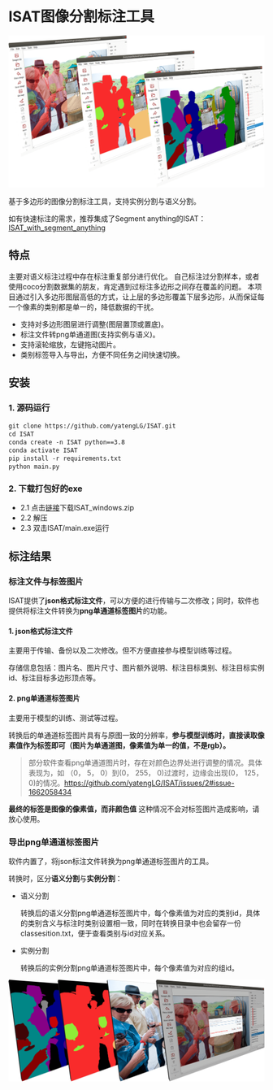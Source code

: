 # ISAT图像分割标注工具

![examples/demo/标注组合图.png](examples/demo/标注组合图.png)

基于多边形的图像分割标注工具，支持实例分割与语义分割。

如有快速标注的需求，推荐集成了Segment anything的ISAT：[ISAT_with_segment_anything](https://github.com/yatengLG/ISAT_with_segment_anything)

## 特点
主要对语义标注过程中存在标注重复部分进行优化。
自己标注过分割样本，或者使用coco分割数据集的朋友，肯定遇到过标注多边形之间存在覆盖的问题。
本项目通过引入多边形图层高低的方式，让上层的多边形覆盖下层多边形，从而保证每一个像素的类别都是单一的，降低数据的干扰。

* 支持对多边形图层进行调整(图层置顶或置底)。
* 标注文件转png单通道图(支持实例与语义)。
* 支持滚轮缩放，左键拖动图片。
* 类别标签导入与导出，方便不同任务之间快速切换。
## 安装
### 1. 源码运行
```shell
git clone https://github.com/yatengLG/ISAT.git
cd ISAT
conda create -n ISAT python==3.8
conda activate ISAT
pip install -r requirements.txt
python main.py
```
### 2. 下载打包好的exe
- 2.1 点击[链接](https://github.com/yatengLG/ISAT/releases/download/v1.0.0/ISAT_windows.zip)下载ISAT_windows.zip
- 2.2 解压
- 2.3 双击ISAT/main.exe运行

## 标注结果

### 标注文件与标签图片
ISAT提供了**json格式标注文件**，可以方便的进行传输与二次修改；同时，软件也提供将标注文件转换为**png单通道标签图片**的功能。

#### 1. json格式标注文件
主要用于传输、备份以及二次修改。但不方便直接参与模型训练等过程。

存储信息包括：图片名、图片尺寸、图片额外说明、标注目标类别、标注目标实例id、标注目标多边形顶点等。

#### 2. png单通道标签图片
主要用于模型的训练、测试等过程。

转换后的单通道标签图片具有与原图一致的分辨率，**参与模型训练时，直接读取像素值作为标签即可（图片为单通道图，像素值为单一的值，不是rgb）。**

> 部分软件查看png单通道图片时，存在对颜色边界处进行调整的情况。具体表现为，如  （0， 5， 0）到(0， 255， 0)过渡时，边缘会出现(0， 125， 0)的情况。https://github.com/yatengLG/ISAT/issues/2#issue-1662058434

**最终的标签是图像的像素值，而非颜色值**
这种情况不会对标签图片造成影响，请放心使用。


### 导出png单通道标签图片
软件内置了，将json标注文件转换为png单通道标签图片的工具。

转换时，区分**语义分割**与**实例分割**：
- 语义分割

  转换后的语义分割png单通道标签图片中，每个像素值为对应的类别id，具体的类别含义与标注时类别设置相一致，同时在转换目录中也会留存一份classesition.txt，便于查看类别与id对应关系。
- 实例分割

  转换后的实例分割png单通道标签图片中，每个像素值为对应的组id。
  
![examples/demo/将标注结果导出为png单通道图.png](examples/demo/将标注结果导出为png单通道图.png)
